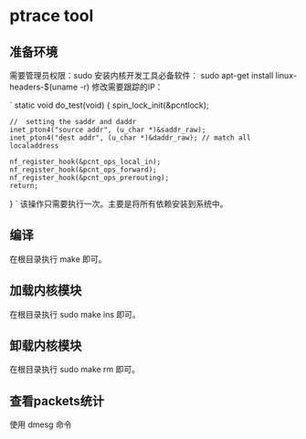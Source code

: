 ptrace tool
======


准备环境
---------

需要管理员权限：sudo
安装内核开发工具必备软件：
	sudo apt-get install linux-headers-$(uname -r)
修改需要跟踪的IP：

`
static void do_test(void) {
	spin_lock_init(&pcntlock);


	//  setting the saddr and daddr
	inet_pton4("source addr", (u_char *)&saddr_raw);
	inet_pton4("dest addr", (u_char *)&daddr_raw); // match all localaddress
	
	nf_register_hook(&pcnt_ops_local_in);
	nf_register_hook(&pcnt_ops_forward);
	nf_register_hook(&pcnt_ops_prerouting);
	return;
}
`
该操作只需要执行一次。主要是将所有依赖安装到系统中。


编译
---------

在根目录执行 make 即可。


加载内核模块
---------
在根目录执行 sudo make ins 即可。


卸载内核模块
---------
在根目录执行 sudo make rm 即可。


查看packets统计
----------
使用 dmesg 命令
